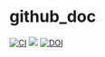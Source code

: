 # github_doc

[![CI](https://github.com/gregoirepourtier/github_doc/actions/workflows/CI.yml/badge.svg)](https://github.com/gregoirepourtier/github_doc/actions/workflows/CI.yml)
[![](https://img.shields.io/badge/docs-stable-blue.svg)](https://gregoirepourtier.github.io/github_doc/dev/)
[![DOI](https://zenodo.org/badge/578119840.svg)](https://zenodo.org/badge/latestdoi/578119840)
